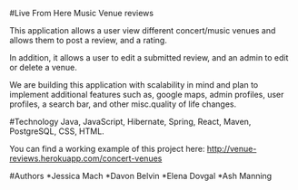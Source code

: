 #Live From Here Music Venue reviews

This application allows a user view different concert/music venues and allows them to post a review, and a rating.

In addition, it allows a user to edit a submitted review, and an admin to edit or delete a venue.

We are building this application with scalability in mind and plan to implement additional features such as, google maps, admin profiles, user profiles, a search bar, and other misc.quality of life changes.

#Technology
Java, JavaScript, Hibernate, Spring, React, Maven, PostgreSQL, CSS, HTML.

You can find a working example of this project here: http://venue-reviews.herokuapp.com/concert-venues

#Authors
*Jessica Mach
*Davon Belvin
*Elena Dovgal
*Ash Manning

